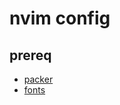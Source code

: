 # nvim config

## prereq

- [packer](https://github.com/wbthomason/packer.nvim)
- [fonts](https://github.com/ryanoasis/nerd-fonts)
